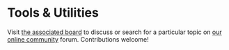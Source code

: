 # Tools & Utilities

Visit [the associated board](https://devious100.com/forum/base/tools) to discuss or search for a particular topic on [our online community](https://devious100.com) forum. Contributions welcome!